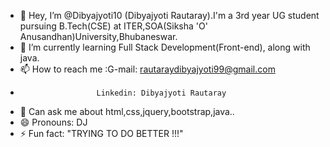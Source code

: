 - 👋 Hey, I’m @Dibyajyoti10 (Dibyajyoti Rautaray).I'm a 3rd year UG student pursuing B.Tech(CSE)
      at ITER,SOA(Siksha 'O' Anusandhan)University,Bhubaneswar. 
- 🌱 I’m currently learning Full Stack Development(Front-end), along with java.
- 📫 How to reach me :G-mail: rautaraydibyajyoti99@gmail.com
-                      Linkedin: Dibyajyoti Rautaray
- 💬 Can ask me about html,css,jquery,bootstrap,java..
- 😄 Pronouns: DJ
- ⚡ Fun fact: "TRYING TO DO BETTER !!!"

<!---
Dibyajyoti10/Dibyajyoti10 is a ✨ special ✨ repository because its `README.md` (this file) appears on your GitHub profile.
You can click the Preview link to take a look at your changes.
--->
